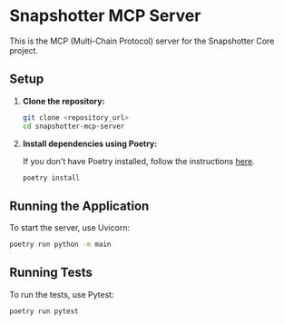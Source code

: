# Snapshotter MCP Server

This is the MCP (Multi-Chain Protocol) server for the Snapshotter Core project.

## Setup

1.  **Clone the repository:**

    ```bash
    git clone <repository_url>
    cd snapshotter-mcp-server
    ```

2.  **Install dependencies using Poetry:**

    If you don't have Poetry installed, follow the instructions [here](https://python-poetry.org/docs/#installation).

    ```bash
    poetry install
    ```

## Running the Application

To start the server, use Uvicorn:

```bash
poetry run python -m main
```

## Running Tests

To run the tests, use Pytest:

```bash
poetry run pytest
```
